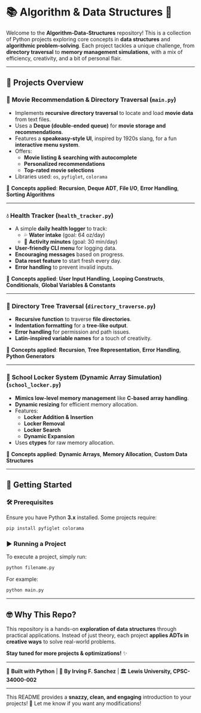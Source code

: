# 📚 Algorithm & Data Structures 🚀

Welcome to the **Algorithm-Data-Structures** repository! This is a collection of Python projects exploring core concepts in **data structures** and **algorithmic problem-solving**. Each project tackles a unique challenge, from **directory traversal** to **memory management simulations**, with a mix of efficiency, creativity, and a bit of personal flair.

---

## 📌 Projects Overview

### 🎥 **Movie Recommendation & Directory Traversal** (`main.py`)

- Implements **recursive directory traversal** to locate and load **movie data** from text files.
- Uses a **Deque (double-ended queue)** for **movie storage and recommendations**.
- Features a **speakeasy-style UI**, inspired by 1920s slang, for a fun **interactive menu system**.
- Offers:
  - **Movie listing & searching with autocomplete**
  - **Personalized recommendations**
  - **Top-rated movie selections**
- Libraries used: `os`, `pyfiglet`, `colorama`

📌 **Concepts applied**: **Recursion**, **Deque ADT**, **File I/O**, **Error Handling**, **Sorting Algorithms**

---

### 💧 **Health Tracker** (`health_tracker.py`)

- A simple **daily health logger** to track:
  - 💦 **Water intake** (goal: 64 oz/day)
  - 🏃 **Activity minutes** (goal: 30 min/day)
- **User-friendly CLI menu** for logging data.
- **Encouraging messages** based on progress.
- **Data reset feature** to start fresh every day.
- **Error handling** to prevent invalid inputs.

📌 **Concepts applied**: **User Input Handling**, **Looping Constructs**, **Conditionals**, **Global Variables & Constants**

---

### 📂 **Directory Tree Traversal** (`directory_traverse.py`)

- **Recursive function** to traverse **file directories**.
- **Indentation formatting** for a **tree-like output**.
- **Error handling** for permission and path issues.
- **Latin-inspired variable names** for a touch of creativity.

📌 **Concepts applied**: **Recursion**, **Tree Representation**, **Error Handling**, **Python Generators**

---

### 🔑 **School Locker System (Dynamic Array Simulation)** (`school_locker.py`)

- **Mimics low-level memory management** like **C-based array handling**.
- **Dynamic resizing** for efficient memory allocation.
- Features:
  - **Locker Addition & Insertion**
  - **Locker Removal**
  - **Locker Search**
  - **Dynamic Expansion**
- Uses **ctypes** for raw memory allocation.

📌 **Concepts applied**: **Dynamic Arrays**, **Memory Allocation**, **Custom Data Structures**

---

## 🚀 **Getting Started**

### 🛠 Prerequisites

Ensure you have Python **3.x** installed. Some projects require:

```bash
pip install pyfiglet colorama
```

### ▶ **Running a Project**

To execute a project, simply run:

```bash
python filename.py
```

For example:

```bash
python main.py
```

---

## 🤓 **Why This Repo?**

This repository is a hands-on **exploration of data structures** through practical applications. Instead of just theory, each project **applies ADTs in creative ways** to solve real-world problems.

**Stay tuned for more projects & optimizations!** ✨

---

🎯 **Built with Python** | 🧠 **By Irving F. Sanchez** | 🏛 **Lewis University, CPSC-34000-002**

---

This README provides a **snazzy, clean, and engaging** introduction to your projects! 🚀 Let me know if you want any modifications!
